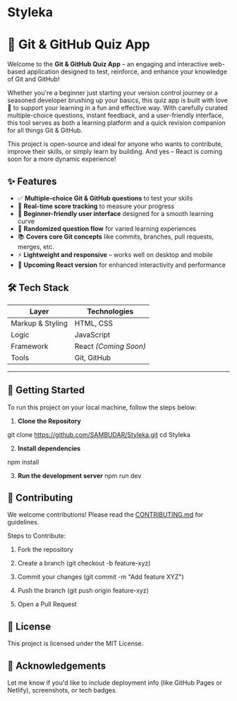 # Styleka

# 🧠 Git & GitHub Quiz App

Welcome to the **Git & GitHub Quiz App** – an engaging and interactive web-based application designed to test, reinforce, and enhance your knowledge of Git and GitHub!

Whether you're a beginner just starting your version control journey or a seasoned developer brushing up your basics, this quiz app is built with love 💙 to support your learning in a fun and effective way. With carefully curated multiple-choice questions, instant feedback, and a user-friendly interface, this tool serves as both a learning platform and a quick revision companion for all things Git & GitHub.

This project is open-source and ideal for anyone who wants to contribute, improve their skills, or simply learn by building. And yes – React is coming soon for a more dynamic experience!


## ✨ Features

- ✅ **Multiple-choice Git & GitHub questions** to test your skills
- 🧮 **Real-time score tracking** to measure your progress
- 🌱 **Beginner-friendly user interface** designed for a smooth learning curve
- 🔄 **Randomized question flow** for varied learning experiences
- 📚 **Covers core Git concepts** like commits, branches, pull requests, merges, etc.
- ⚡ **Lightweight and responsive** – works well on desktop and mobile
- 🔧 **Upcoming React version** for enhanced interactivity and performance


## 🛠️ Tech Stack

| Layer         | Technologies           |
| ------------- | ---------------------- |
| Markup & Styling | HTML, CSS             |
| Logic         | JavaScript              |
| Framework     | React *(Coming Soon)*   |
| Tools         | Git, GitHub             |


---

## 🚀 Getting Started

To run this project on your local machine, follow the steps below:

1. **Clone the Repository**

git clone https://github.com/SAMBUDAR/Styleka.git
cd Styleka

2. **Install dependencies**

npm install

3. **Run the development server**
npm run dev


## 🤝 Contributing
We welcome contributions! Please read the [CONTRIBUTING.md](./CONTRIBUTING.md) for guidelines.

Steps to Contribute:

1. Fork the repository

2. Create a branch (git checkout -b feature-xyz)

3. Commit your changes (git commit -m "Add feature XYZ")

4. Push the branch (git push origin feature-xyz)

5. Open a Pull Request


## 📜 License
This project is licensed under the MIT License.


## 🙌 Acknowledgements
Let me know if you'd like to include deployment info (like GitHub Pages or Netlify), screenshots, or tech badges.


